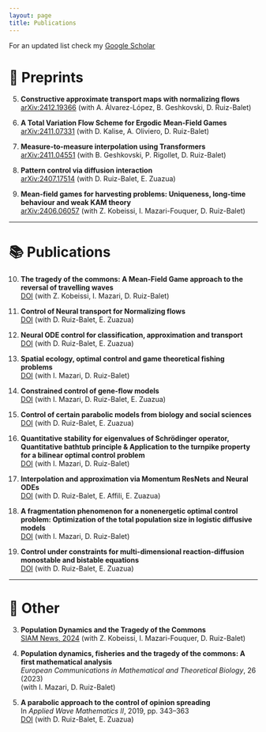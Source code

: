 ```yaml
---
layout: page
title: Publications
---
```


For an updated list check my [Google Scholar](https://scholar.google.com/citations?user=tgbnQ8cAAAAJ&hl=en)

# 📝 Preprints

5. **Constructive approximate transport maps with normalizing flows**  
   [arXiv:2412.19366](https://arxiv.org/abs/2412.19366) (with A. Álvarez-López, B. Geshkovski, D. Ruiz-Balet)

4. **A Total Variation Flow Scheme for Ergodic Mean-Field Games**  
   [arXiv:2411.07331](https://arxiv.org/pdf/2411.07331) (with D. Kalise, A. Oliviero, D. Ruiz-Balet)

3. **Measure-to-measure interpolation using Transformers**  
   [arXiv:2411.04551](https://arxiv.org/pdf/2411.04551) (with B. Geshkovski, P. Rigollet, D. Ruiz-Balet)

2. **Pattern control via diffusion interaction**  
   [arXiv:2407.17514](https://arxiv.org/pdf/2407.17514) (with D. Ruiz-Balet, E. Zuazua)

1. **Mean-field games for harvesting problems: Uniqueness, long-time behaviour and weak KAM theory**  
   [arXiv:2406.06057](https://arxiv.org/pdf/2406.06057) (with Z. Kobeissi, I. Mazari-Fouquer, D. Ruiz-Balet)

---

# 📚 Publications

10. **The tragedy of the commons: A Mean-Field Game approach to the reversal of travelling waves**  
    [DOI](https://doi.org/10.1088/1361-6544/ad7b97) (with Z. Kobeissi, I. Mazari, D. Ruiz-Balet)

9. **Control of Neural transport for Normalizing flows**  
    [DOI](https://doi.org/10.1016/j.matpur.2023.10.005) (with D. Ruiz-Balet, E. Zuazua)

8. **Neural ODE control for classification, approximation and transport**  
   [DOI](https://doi.org/10.1137/21M141143) (with D. Ruiz-Balet, E. Zuazua)

7. **Spatial ecology, optimal control and game theoretical fishing problems**  
   [DOI](https://doi.org/10.1007/s00285-022-01829-w) (with I. Mazari, D. Ruiz-Balet)

6. **Constrained control of gene-flow models**  
   [DOI](https://doi.org/10.4171/aihpc/52) (with I. Mazari, D. Ruiz-Balet, E. Zuazua)

5. **Control of certain parabolic models from biology and social sciences**  
   [DOI](https://doi.org/10.3934/mcrf.2022032) (with D. Ruiz-Balet, E. Zuazua)

4. **Quantitative stability for eigenvalues of Schrödinger operator, Quantitative bathtub principle & Application to the turnpike property for a bilinear optimal control problem**  
   [DOI](https://doi.org/10.1137/21M1393121) (with I. Mazari, D. Ruiz-Balet)

3. **Interpolation and approximation via Momentum ResNets and Neural ODEs**  
   [DOI](https://doi.org/10.1016/j.sysconle.2022.105182) (with D. Ruiz-Balet, E. Affili, E. Zuazua)

2. **A fragmentation phenomenon for a nonenergetic optimal control problem: Optimization of the total population size in logistic diffusive models**  
   [DOI](https://doi.org/10.1137/20M132818X) (with I. Mazari, D. Ruiz-Balet)

1. **Control under constraints for multi-dimensional reaction-diffusion monostable and bistable equations**  
   [DOI](https://doi.org/10.1016/j.matpur.2020.08.006) (with D. Ruiz-Balet, E. Zuazua)


---

# 📎 Other


3. **Population Dynamics and the Tragedy of the Commons**  
   [SIAM News, 2024](https://www.siam.org/publications/siam-news/articles/population-dynamics-and-the-tragedy-of-thecommons/) (with Z. Kobeissi, I. Mazari-Fouquer, D. Ruiz-Balet)

2. **Population dynamics, fisheries and the tragedy of the commons: A first mathematical analysis**  
   *European Communications in Mathematical and Theoretical Biology*, 26 (2023)  
   (with I. Mazari, D. Ruiz-Balet)

1. **A parabolic approach to the control of opinion spreading**  
   In *Applied Wave Mathematics II*, 2019, pp. 343–363  
   [DOI](https://doi.org/10.1007/978-3-030-29951-4_15) (with D. Ruiz-Balet, E. Zuazua)


